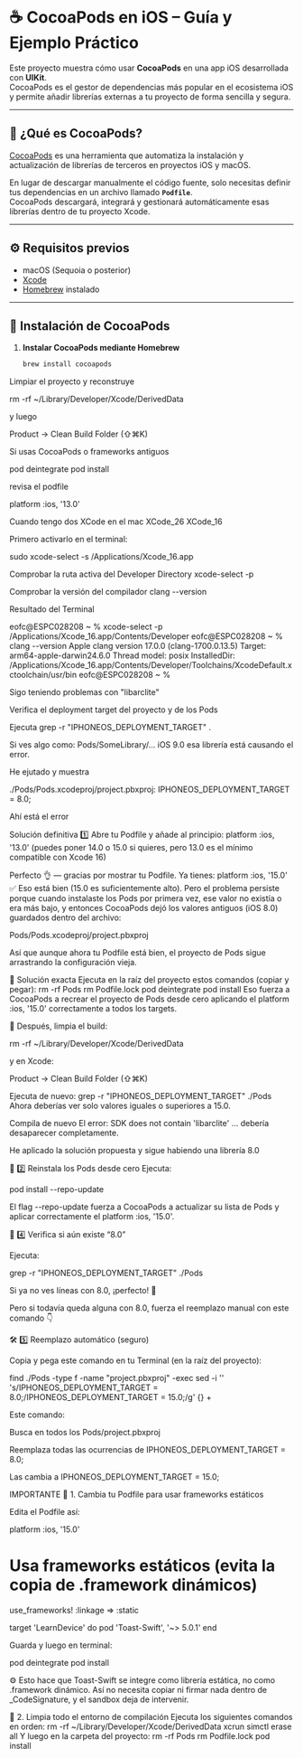 # ☕️ CocoaPods en iOS – Guía y Ejemplo Práctico

Este proyecto muestra cómo usar **CocoaPods** en una app iOS desarrollada con **UIKit**.  
CocoaPods es el gestor de dependencias más popular en el ecosistema iOS y permite añadir librerías externas a tu proyecto de forma sencilla y segura.

---

## 🧩 ¿Qué es CocoaPods?

[CocoaPods](https://cocoapods.org/) es una herramienta que automatiza la instalación y actualización de librerías de terceros en proyectos iOS y macOS.

En lugar de descargar manualmente el código fuente, solo necesitas definir tus dependencias en un archivo llamado **`Podfile`**.  
CocoaPods descargará, integrará y gestionará automáticamente esas librerías dentro de tu proyecto Xcode.

---

## ⚙️ Requisitos previos

- macOS (Sequoia o posterior)
- [Xcode](https://developer.apple.com/xcode/)
- [Homebrew](https://brew.sh/) instalado

---

## 🚀 Instalación de CocoaPods

1. **Instalar CocoaPods mediante Homebrew**

   ```bash
   brew install cocoapods

Limpiar el proyecto y reconstruye

rm -rf ~/Library/Developer/Xcode/DerivedData

y luego

Product → Clean Build Folder (⇧⌘K)

Si usas CocoaPods o frameworks antiguos

pod deintegrate
pod install

revisa el podfile

platform :ios, '13.0'

Cuando tengo dos XCode en el mac
XCode_26
XCode_16

Primero activarlo en el terminal:

sudo xcode-select -s /Applications/Xcode_16.app

Comprobar la ruta activa del Developer Directory
xcode-select -p

Comprobar la versión del compilador
clang --version

Resultado del Terminal

eofc@ESPC028208 ~ % xcode-select -p
/Applications/Xcode_16.app/Contents/Developer
eofc@ESPC028208 ~ % clang --version
Apple clang version 17.0.0 (clang-1700.0.13.5)
Target: arm64-apple-darwin24.6.0
Thread model: posix
InstalledDir: /Applications/Xcode_16.app/Contents/Developer/Toolchains/XcodeDefault.xctoolchain/usr/bin
eofc@ESPC028208 ~ % 


Sigo teniendo problemas con "libarclite"

Verifica el deployment target del proyecto y de los Pods

Ejecuta
grep -r "IPHONEOS_DEPLOYMENT_TARGET" .

Si ves algo como:
Pods/SomeLibrary/... iOS 9.0
esa librería está causando el error.

He ejutado y muestra

./Pods/Pods.xcodeproj/project.pbxproj:				IPHONEOS_DEPLOYMENT_TARGET = 8.0;

Ahí está el error

Solución definitiva
1️⃣ Abre tu Podfile y añade al principio:
platform :ios, '13.0'
(puedes poner 14.0 o 15.0 si quieres, pero 13.0 es el mínimo compatible con Xcode 16)


Perfecto 👌 — gracias por mostrar tu Podfile.
Ya tienes:
platform :ios, '15.0'
✅ Eso está bien (15.0 es suficientemente alto).
Pero el problema persiste porque cuando instalaste los Pods por primera vez, ese valor no existía o era más bajo, y entonces CocoaPods dejó los valores antiguos (iOS 8.0) guardados dentro del archivo:

Pods/Pods.xcodeproj/project.pbxproj

Así que aunque ahora tu Podfile está bien, el proyecto de Pods sigue arrastrando la configuración vieja.

🔧 Solución exacta
Ejecuta en la raíz del proyecto estos comandos (copiar y pegar):
rm -rf Pods
rm Podfile.lock
pod deintegrate
pod install
Eso fuerza a CocoaPods a recrear el proyecto de Pods desde cero aplicando el platform :ios, '15.0' correctamente a todos los targets.


🧹 Después, limpia el build:

rm -rf ~/Library/Developer/Xcode/DerivedData

y en Xcode:

Product → Clean Build Folder (⇧⌘K)


Ejecuta de nuevo:
grep -r "IPHONEOS_DEPLOYMENT_TARGET" ./Pods
Ahora deberías ver solo valores iguales o superiores a 15.0.


Compila de nuevo
El error:
SDK does not contain 'libarclite' ...
debería desaparecer completamente.

He aplicado la solución propuesta y sigue habiendo una librería 8.0

🧱 2️⃣ Reinstala los Pods desde cero
Ejecuta:

pod install --repo-update


El flag --repo-update fuerza a CocoaPods a actualizar su lista de Pods y aplicar correctamente el platform :ios, '15.0'.

🧠 4️⃣ Verifica si aún existe “8.0”

Ejecuta:

grep -r "IPHONEOS_DEPLOYMENT_TARGET" ./Pods

Si ya no ves líneas con 8.0, ¡perfecto! 🎉

Pero si todavía queda alguna con 8.0, fuerza el reemplazo manual con este comando 👇


🛠 5️⃣ Reemplazo automático (seguro)

Copia y pega este comando en tu Terminal (en la raíz del proyecto):

find ./Pods -type f -name "project.pbxproj" -exec sed -i '' 's/IPHONEOS_DEPLOYMENT_TARGET = 8.0;/IPHONEOS_DEPLOYMENT_TARGET = 15.0;/g' {} +


Este comando:

Busca en todos los Pods/project.pbxproj

Reemplaza todas las ocurrencias de IPHONEOS_DEPLOYMENT_TARGET = 8.0;

Las cambia a IPHONEOS_DEPLOYMENT_TARGET = 15.0;


IMPORTANTE
🧩 1. Cambia tu Podfile para usar frameworks estáticos

Edita el Podfile así:

platform :ios, '15.0'

# Usa frameworks estáticos (evita la copia de .framework dinámicos)
use_frameworks! :linkage => :static

target 'LearnDevice' do
  pod 'Toast-Swift', '~> 5.0.1'
end

Guarda y luego en terminal:

pod deintegrate
pod install


⚙️ Esto hace que Toast-Swift se integre como librería estática, no como .framework dinámico.
Así no necesita copiar ni firmar nada dentro de _CodeSignature, y el sandbox deja de intervenir.


🧹 2. Limpia todo el entorno de compilación
Ejecuta los siguientes comandos en orden:
rm -rf ~/Library/Developer/Xcode/DerivedData
xcrun simctl erase all
Y luego en la carpeta del proyecto:
rm -rf Pods
rm Podfile.lock
pod install










